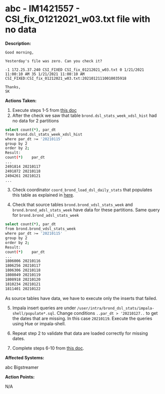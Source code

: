 # abc - IM1421557 - CSI_fix_01212021_w03.txt file with no data 

<b>Description:</b>

```
Good morning,

Yesterday's file was zero. Can you check it?

-1 172.25.37.240 CSI_FIXED CSI_fix_01212021_w03.txt 0 1/21/2021 11:00:10 AM 35 1/21/2021 11:00:10 AM CSI_FIXED:CSI_fix_01212021_w03.txt:20210121110010035918

Thanks,
SK
```

<b>Actions Taken:</b>

1. Execute steps 1-5 from [this doc](knowledge-base/abc/BigStreamer/20201125-IM1363226.md)
2. After the check we saw that table `brond.dsl_stats_week_xdsl_hist` had no data for 2 partitions
```bash
select count(*), par_dt
from brond.dsl_stats_week_xdsl_hist
where par_dt >= '20210115'
group by 2
order by 2;
Result:
count(*)	par_dt	
...
2491814	20210117	
2491872	20210118	
2494261	20210121	
...
```

3. Check coordinator `coord_brond_load_dsl_daily_stats` that populates this table as explained in [here](systems-info/abc/BigStreamer/Brond/cube_indicators_pipeline.md). 

4. Check that source tables `brond.brond_vdsl_stats_week` and `brond.brond_adsl_stats_week` have data for these partitions. Same query for `brond.brond_adsl_stats_week`
``` bash
select count(*), par_dt
from brond.brond_vdsl_stats_week
where par_dt >= '20210115'
group by 2
order by 2;
Result:
count(*)	par_dt	
...
1806006	20210116	
1806256	20210117	
1806306	20210118	
1808049	20210119	
1808918	20210120	
1810234	20210121	
1811401	20210122	
```
As source tables have data, we have to execute only the inserts that failed.

5. Impala insert queries are under `/user/intra/brond_dsl_stats/impala-shell/populate*.sql`. Change conditions `..par_dt > '20210127..` to get the dates that are missing. In this case `20210119`. Execute the queries using Hue or impala-shell.

6. Repeat step 2 to validate that data are loaded correctly for missing dates.

7. Complete steps 6-10 from [this doc](knowledge-base/abc/BigStreamer/20201125-IM1363226.md).

<b>Affected Systems:</b>

abc Bigstreamer

<b>Action Points:</b>

N/A



